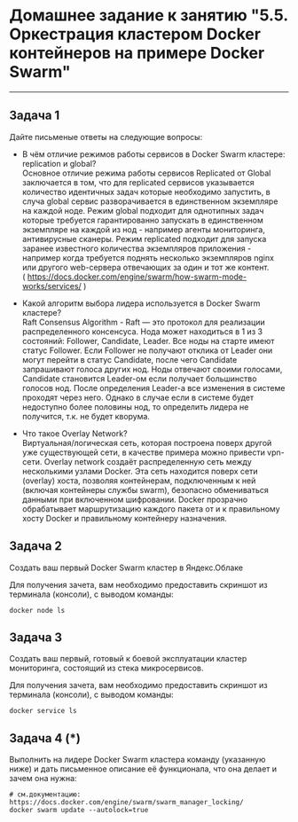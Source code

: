# Домашнее задание к занятию "5.5. Оркестрация кластером Docker контейнеров на примере Docker Swarm"

---

## Задача 1

Дайте письменые ответы на следующие вопросы:

- В чём отличие режимов работы сервисов в Docker Swarm кластере: replication и global?  
Основное отличие режима работы сервисов Replicated от Global заключается в том, что для replicated сервисов указывается количество идентичных задач которые необходимо запустить, в случа global сервис разворачивается в единственном экземпляре на каждой ноде. Режим global подходит для однотипных задач которые требуется гарантированно запускать в единственном экземпляре на каждой из нод - например агенты мониторинга, антивирусные сканеры. Режим replicated подходит для запуска заранее известного количества экземпляров приложения - например когда требуется поднять несколько экземпляров nginx или другого web-сервера отвечающих за один и тот же контент.  
( https://docs.docker.com/engine/swarm/how-swarm-mode-works/services/  )  

- Какой алгоритм выбора лидера используется в Docker Swarm кластере?  
Raft Consensus Algorithm - Raft — это протокол для реализации распределенного консенсуса. Нода может находиться в 1 из 3 состояний: Follower, Candidate, Leader. Все ноды на старте имеют статус Follower. Если Follower не получают отклика от Leader они могут перейти в статус Candidate, после чего Candidate запрашивают голоса других нод. Ноды отвечают своими голосами, Candidate становится Leader-ом если получает большинство голосов нод. После определения Leader-а все изменения в системе проходят через него. Однако в случае если в системе будет недоступно более половины нод, то определить лидера не получится, т.к. не будет кворума.  

- Что такое Overlay Network?  
Виртуальная/логическая сеть, которая построена поверх другой уже существующей сети, в качестве примера можно привести vpn-сети. Overlay network создаёт распределенную сеть между несколькими узлами Docker. Эта сеть находится поверх сети (overlay) хоста, позволяя контейнерам, подключенным к ней (включая контейнеры службы swarm), безопасно обмениваться данными при включенном шифровании. Docker прозрачно обрабатывает маршрутизацию каждого пакета от и к правильному хосту Docker и правильному контейнеру назначения.  


## Задача 2

Создать ваш первый Docker Swarm кластер в Яндекс.Облаке

Для получения зачета, вам необходимо предоставить скриншот из терминала (консоли), с выводом команды:
```
docker node ls
```

## Задача 3

Создать ваш первый, готовый к боевой эксплуатации кластер мониторинга, состоящий из стека микросервисов.

Для получения зачета, вам необходимо предоставить скриншот из терминала (консоли), с выводом команды:
```
docker service ls
```

## Задача 4 (*)

Выполнить на лидере Docker Swarm кластера команду (указанную ниже) и дать письменное описание её функционала, что она делает и зачем она нужна:
```
# см.документацию: https://docs.docker.com/engine/swarm/swarm_manager_locking/
docker swarm update --autolock=true
```

